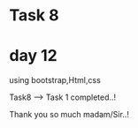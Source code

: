 # Task 8
# day 12

using bootstrap,Html,css

 Task8 --> Task 1 completed..!

  Thank you so much madam/Sir..!